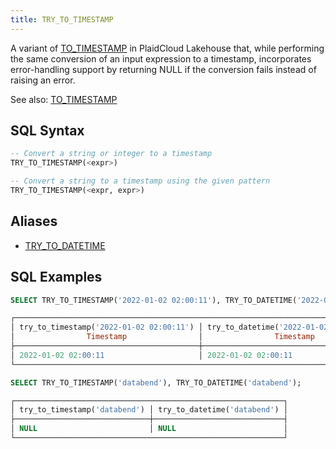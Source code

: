 ```yaml
---
title: TRY_TO_TIMESTAMP
---
```


A variant of [TO_TIMESTAMP](to-timestamp.md) in PlaidCloud Lakehouse that, while performing the same conversion of an input expression to a timestamp, incorporates error-handling support by returning NULL if the conversion fails instead of raising an error.

See also: [TO_TIMESTAMP](to-timestamp.md)

## SQL Syntax

```sql
-- Convert a string or integer to a timestamp
TRY_TO_TIMESTAMP(<expr>)

-- Convert a string to a timestamp using the given pattern
TRY_TO_TIMESTAMP(<expr, expr>)
```

## Aliases

- [TRY_TO_DATETIME](try-to-datetime.md)

## SQL Examples

```sql
SELECT TRY_TO_TIMESTAMP('2022-01-02 02:00:11'), TRY_TO_DATETIME('2022-01-02 02:00:11');

┌──────────────────────────────────────────────────────────────────────────────────┐
│ try_to_timestamp('2022-01-02 02:00:11') │ try_to_datetime('2022-01-02 02:00:11') │
│                Timestamp                │                Timestamp               │
├─────────────────────────────────────────┼────────────────────────────────────────┤
│ 2022-01-02 02:00:11                     │ 2022-01-02 02:00:11                    │
└──────────────────────────────────────────────────────────────────────────────────┘

SELECT TRY_TO_TIMESTAMP('databend'), TRY_TO_DATETIME('databend');

┌────────────────────────────────────────────────────────────┐
│ try_to_timestamp('databend') │ try_to_datetime('databend') │
├──────────────────────────────┼─────────────────────────────┤
│ NULL                         │ NULL                        │
└────────────────────────────────────────────────────────────┘
```